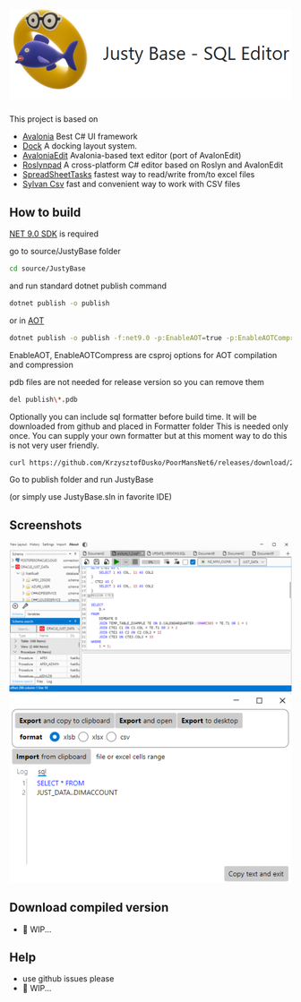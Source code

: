 # <img src="pictures/logo.png"> 

This project is based on
* [Avalonia](https://avaloniaui.net/) Best C# UI framework
* [Dock](https://github.com/wieslawsoltes/Dock) A docking layout system.
* [AvaloniaEdit](https://github.com/AvaloniaUI/AvaloniaEdit) Avalonia-based text editor (port of AvalonEdit)
* [Roslynpad](https://github.com/roslynpad/roslynpad) A cross-platform C# editor based on Roslyn and AvalonEdit
* [SpreadSheetTasks](https://github.com/KrzysztofDusko/SpreadSheetTasks) fastest way to read/write from/to excel files
* [Sylvan Csv](https://github.com/MarkPflug/Sylvan/blob/main/docs/Csv/Sylvan.Data.Csv.md) fast and convenient way to work with CSV files


## How to build

[NET 9.0 SDK](https://dotnet.microsoft.com/en-us/download/dotnet/9.0) is required

go to source/JustyBase folder
```bash
cd source/JustyBase
```
and run standard dotnet publish command
```bash
dotnet publish -o publish
```
or in [AOT](https://learn.microsoft.com/en-us/dotnet/core/deploying/native-aot/?tabs=windows%2Cnet8)
```bash
dotnet publish -o publish -f:net9.0 -p:EnableAOT=true -p:EnableAOTCompress=true
```
EnableAOT, EnableAOTCompress are csproj options for AOT compilation and compression

pdb files are not needed for release version so you can remove them
```bash
del publish\*.pdb
```
Optionally you can include sql formatter before build time. It will be downloaded from github and placed in Formatter folder
This is needed only once. You can supply your own formatter but at this moment way to do this is not very user friendly.
```bash
curl https://github.com/KrzysztofDusko/PoorMansNet6/releases/download/2.0/PoorMansAot.dll -o Formatter/PoorMansAot.dll -L --create-dirs
```

Go to publish folder and run JustyBase

(or simply use JustyBase.sln in favorite IDE)

## Screenshots
<img src="pictures/main.png"> 

<img src="pictures/sample_01.png"> 

## Download compiled version
* 🚧 WIP...
## Help
* use github issues please
* 🚧 WIP...